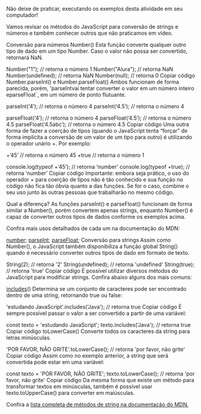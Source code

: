 Não deixe de praticar, executando os exemplos desta atividade em seu computador!

Vamos revisar os métodos do JavaScript para conversão de strings e números e também conhecer outros que não praticamos em vídeo.

Conversão para números
Number()
Esta função converte qualquer outro tipo de dado em um tipo Number. Caso o valor não possa ser convertido, retornará NaN.

Number("1"); // retorna o número 1 
Number("Alura"); // retorna NaN
Number(undefined); // retorna NaN
Number(null); // retorna 0
Copiar código
Number.parseInt() e Number.parseFloat()
Ambos funcionam de forma parecida, porém, 'parseIntvai tentar converter o valor em um número inteiro eparseFloat`, em um número de ponto flutuante.

parseInt(‘4’); // retorna o número 4
parseInt(‘4.5’); // retorna o número 4

parseFloat(‘4’); // retorna o número 4
parseFloat(‘4.5’); // retorna o número 4.5
parseFloat(‘4.5abc’); // retorna o número 4.5
Copiar código
Uma outra forma de fazer a coerção de tipos (quando o JavaScript tenta “forçar” de forma implícita a conversão de um valor de um tipo para outro) é utilizando o operador unário +. Por exemplo:

+’45’ // retorna o número 45
+true // retorna o número 1

console.log(typeof +’45’); // retorna ‘number’
console.log(typeof +true); // retorna ‘number’
Copiar código
Importante: embora seja prático, o uso do operador + para coerção de tipos não é tão conhecido e sua função no código não fica tão óbvia quanto a das funções. Se for o caso, combine o seu uso junto às outras pessoas que trabalharão no mesmo código.

Qual a diferença?
As funções parseInt() e parseFloat() funcionam de forma similar a Number(), porém convertem apenas strings, enquanto Number() é capaz de converter outros tipos de dados conforme os exemplos acima.

Confira mais usos detalhados de cada um na documentação do MDN:

[number](https://developer.mozilla.org/pt-br/docs/Web/JavaScript/Reference/Global_Objects/Number);
[parseInt](https://developer.mozilla.org/pt-br/docs/Web/JavaScript/Reference/Global_Objects/Number/parseInt);
[parseFloat](https://developer.mozilla.org/pt-br/docs/Web/JavaScript/Reference/Global_Objects/Number/parseFloat);
Conversão para strings
Assim como Number(), o JavaScript também disponibiliza a função global String() quando é necessário converter outros tipos de dado em formato de texto.

String(2); // retorna '2'
String(undefined); // retorna 'undefined'
String(true); // retorna 'true'
Copiar código
É possível utilizar diversos métodos do JavaScript para modificar strings. Confira abaixo alguns dos mais comuns:

[includes](https://developer.mozilla.org/pt-BR/docs/Web/JavaScript/Reference/Global_Objects/String/includes)()
Determina se um conjunto de caracteres pode ser encontrado dentro de uma string, retornando true ou false:

'estudando JavaScript'.includes('Java'); // retorna true
Copiar código
É sempre possível passar o valor a ser convertido a partir de uma variável:

const texto = 'estudando JavaScript';
texto.includes('Java'); // retorna true
Copiar código
toLowerCase()
Converte todos os caracteres da string para letras minúsculas.

'POR FAVOR, NÃO GRITE'.toLowerCase(); // retorna 'por favor, não grite'
Copiar código
Assim como no exemplo anterior, a string que será convertida pode estar em uma variável:

const texto = 'POR FAVOR, NÃO GRITE';
texto.toLowerCase(); // retorna 'por favor, não grite'
Copiar código
Da mesma forma que existe um método para transformar textos em minúsculas, também é possível usar texto.toUpperCase() para converter em maiúsculas.

Confira a [lista completa de métodos de string na documentação do MDN.](https://developer.mozilla.org/pt-BR/docs/Web/JavaScript/Reference/Global_Objects/String#m%C3%A9todos)